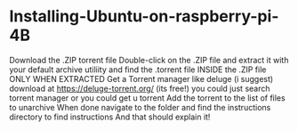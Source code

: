 # Installing-Ubuntu-on-raspberry-pi-4B
Download the .ZIP torrent file
Double-click on the .ZIP file and extract it with your default archive utiliity and find the .torrent file INSIDE the .ZIP file ONLY WHEN EXTRACTED
Get a Torrent manager like deluge (i suggest) download at https://deluge-torrent.org/ (its free!) you could just search torrent manager or you could get u torrent
Add the torrent to the list of files to unarchive
When done navigate to the folder and find the instructions directory to find instructions
And that should explain it!
